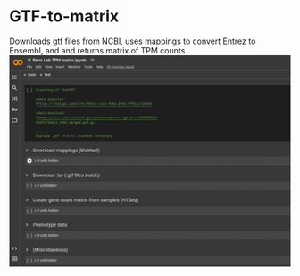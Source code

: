 # GTF-to-matrix
Downloads gtf files from NCBI, uses mappings to convert Entrez to Ensembl, and and returns matrix of TPM counts.
![Colab notebook screenshot.PNG](https://github.com/WolfgangNS/GTF-to-matrix/blob/main/Colab%20notebook%20screenshot.PNG?raw=true)
